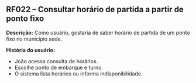 ## RF022 – Consultar horário de partida a partir de ponto fixo
**Descrição:** Como usuário, gostaria de saber horário de partida de um ponto fixo no município sede.

**História do usuário:**
- João acessa consulta de horários.
- Escolhe ponto de embarque e turno.
- O sistema lista horários ou informa indisponibilidade.
